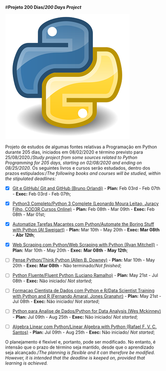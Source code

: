 
#__Projeto 200 Dias/*200 Days Project*__

 ![Logo do Python](./python.png)

Projeto de estudos de algumas fontes relativas a Programação em Python durante 205 dias, iniciados em 08/02/2020 e término previsto para 25/08/2020./*Study project from some sources related to Python Programming for 205 days, starting on 02/08/2020 and ending on 08/25/2020.*
Os seguintes livros e cursos serão estudados, dentro dos prazos estipulados:/*The following books and courses will be studied, within the stipulated deadlines:*

- [x] [Git e GitHub/ Git and GitHub (Bruno Orlandi)](https://www.udemy.com/course/git-e-github/) - **Plan:** Feb 03rd - Feb 07th - **Exec:** Feb 03rd - Feb 07th;

- [x] [Python3 Completo/Python 3 Complete (Leonardo Moura Leitao, Juracy Filho, COD3R Cursos Online)](https://www.udemy.com/course/curso-python-3-completo/) - **Plan:** Feb 08th - Mar 09th - **Exec:** Feb 08th - Mar 01st;

- [x] [Automatize Tarefas Maçantes com Python/Automate the Boring Stuff with Python (Al Sweigart)](https://www.amazon.com.br/Automatize-Tarefas-Ma%C3%A7antes-com-Python/dp/8575224468/ref=sr_1_1?__mk_pt_BR=%C3%85M%C3%85%C5%BD%C3%95%C3%91&crid=19QVL8OSA36C3&keywords=automatize+tarefas+ma%C3%A7antes+com+python&qid=1585601737&sprefix=Automatize+Tarefas+Ma%C3%A7antes+com+Python%2Caps%2C819&sr=8-1) - **Plan:** Mar 10th - May 20th - **Exec:** **Mar 08th** - **Abr 12th**;

- [x] [Web Scraping com Python/Web Scraping with Python (Ryan Mitchell)](https://www.amazon.com.br/Web-Scraping-Com-Python-Coletando/dp/8575227300/ref=sr_1_1?__mk_pt_BR=%C3%85M%C3%85%C5%BD%C3%95%C3%91&crid=32LP5574YPO03&keywords=web+scraping+com+python&qid=1585601329&sprefix=Web+Scraping+%2Caps%2C331&sr=8-1) - **Plan:** Mar 10th - May 20th - **Exec:** **Mar 08th** - **May 12th**;

- [ ] [Pense Python/Think Python (Allen B. Downey)](https://penseallen.github.io/PensePython2e/) - **Plan:** Mar 10th - May 20th - **Exec:** **Mar 08th** - Não terminado/*Not finished*;

- [ ] [Python Fluente/Fluent Python (Luciano Ramalho)](https://www.amazon.com.br/Python-Fluente-Programa%C3%A7%C3%A3o-Concisa-Eficaz/dp/857522462X/ref=sr_1_1?__mk_pt_BR=%C3%85M%C3%85%C5%BD%C3%95%C3%91&keywords=Python+Fluente&qid=1585603589&sr=8-1) - **Plan:** May 21st - Jul 08th - **Exec:** Não iniciado/ *Not started*;

- [ ] [Formacao Cientista de Dados com Python e R/Data Scientist Training with Python and R (Fernando Amaral, Jones Granatyr)](https://www.udemy.com/course/cientista-de-dados/) - **Plan:** May 21st - Jul 08th - **Exec:** Não iniciado/ *Not started*;

- [ ] [Python para Analise de Dados/Python for Data Analysis (Wes Mckinney)](https://www.amazon.com.br/Python-Para-An%C3%A1lise-Dados-Tratamento/dp/8575226479/ref=sr_1_1?__mk_pt_BR=%C3%85M%C3%85%C5%BD%C3%95%C3%91&keywords=Python+para+Analise+de+Dados&qid=1585602423&sr=8-1) - **Plan:** Jul 09th - Aug 25th - **Exec:** Não iniciado/ *Not started*;

- [ ] [Algebra Linear com Python/Linear Algebra with Python (Rafael F. V. C. Santos)](https://www.udemy.com/course/algebra-linear-com-python/) - **Plan:** Jul 09th - Aug 25th - **Exec:** Não iniciado/ *Not started*;

O planejamento é flexível e, portanto, pode ser modificado. No entanto, é intensão que o prazo de término seja mantido, desde que o aprendizado seja alcançado./*The planning is flexible and it can therefore be modified. However, it is intended that the deadline is keeped on, provided that learning is achieved.*